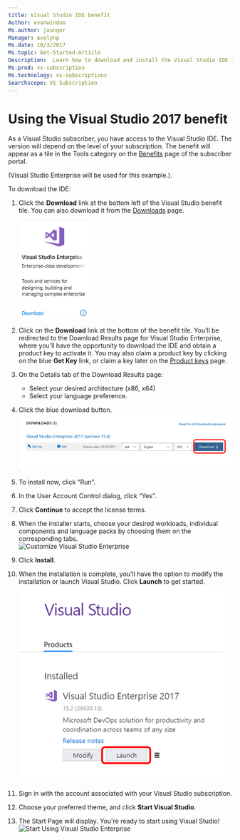 ```yaml
---
title: Visual Studio IDE benefit 
Author: evanwindom
Ms.author: jaunger
Manager: evelynp
Ms.date: 10/3/2017
Ms.topic: Get-Started-Article
Description:  Learn how to download and install the Visual Studio IDE included in your Visual Studio subscription.
Ms.prod: vs-subscription
Ms.technology: vs-subscriptions
Searchscope: VS Subscription
---
```


# Using the Visual Studio 2017 benefit
As a Visual Studio subscriber, you have access to the Visual Studio IDE.  The version will depend on the level of your subscription.  The benefit will appear as a tile in the Tools category on the [Benefits](https://my.visualstudio.com/benefits) page of the subscriber portal.  

(Visual Studio Enterprise will be used for this example.). 

To download the IDE:
1. Click the **Download** link at the bottom left of the Visual Studio benefit tile. You can also download it from the [Downloads](https://my.visualstudio.com) page. 

    ![Visual Studio Enterprise tile](_img\vs-ide-experience\vs-ide-tile.png)

2.	Click on the **Download** link at the bottom of the benefit tile.  You’ll be redirected to the Download Results page for Visual Studio Enterprise, where you’ll have the opportunity to download the IDE and obtain a product key to activate it. You may also claim a product key by clicking on the blue **Get Key** link, or claim a key later on the [Product keys](https://my.visualstudio.com/productkeys) page.
3.	On the Details tab of the Download Results page:
    - Select your desired architecture (x86, x64)
    - Select your language preference. 
4.	Click the blue download button.
    ![Visual Studio Enterprise download details](_img\vs-ide-experience\vs-ide-download-details.png)
5.	To install now, click “Run”.
6.	In the User Account Control dialog, click “Yes”.
7.  Click **Continue** to accept the license terms.
8.  When the installer starts, choose your desired workloads, individual components and language packs by choosing them on the corresponding tabs.  
    ![Customize Visual Studio Enterprise](_img\vs-ide-experience\vs-ide-customize-install-cropped.png)
9.  Click **Install**. 
10. When the installation is complete, you'll have the option to modify the installation or launch Visual Studio.  Click **Launch** to get started.  
    ![Launch Visual Studio Enterprise](_img\vs-ide-experience\vs-ide-launch-cropped.png)
11. Sign in with the account associated with your Visual Studio subscription. 
12. Choose your preferred theme, and click **Start Visual Studio**.
13. The Start Page will display.  You're ready to start using Visual Studio!
    ![Start Using Visual Studio Enterprise](_img\vs-ide-experience\vs-ide-start-cropped.png)